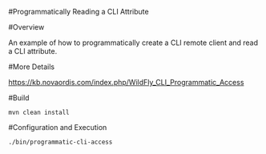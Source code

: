 #Programmatically Reading a CLI Attribute

#Overview

An example of how to programmatically create a CLI remote client and read a CLI attribute.

#More Details

https://kb.novaordis.com/index.php/WildFly_CLI_Programmatic_Access

#Build

```
mvn clean install
```

#Configuration and Execution

```
./bin/programmatic-cli-access
```



